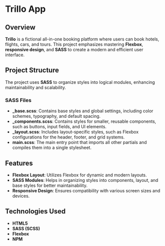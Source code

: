 # Trillo App

## Overview

**Trillo** is a fictional all-in-one booking platform where users can book hotels, flights, cars, and tours. This project emphasizes mastering **Flexbox**, **responsive design**, and **SASS** to create a modern and efficient user interface.

## Project Structure

The project uses **SASS** to organize styles into logical modules, enhancing maintainability and scalability.

### SASS Files

- **\_base.scss**: Contains base styles and global settings, including color schemes, typography, and default spacing.
- **\_components.scss**: Contains styles for smaller, reusable components, such as buttons, input fields, and UI elements.
- **\_layout.scss**: Includes layout-specific styles, such as Flexbox configurations for the header, footer, and grid systems.
- **main.scss**: The main entry point that imports all other partials and compiles them into a single stylesheet.

## Features

- **Flexbox Layout**: Utilizes Flexbox for dynamic and modern layouts.
- **SASS Modules**: Helps in organizing styles into components, layout, and base styles for better maintainability.
- **Responsive Design**: Ensures compatibility with various screen sizes and devices.

## Technologies Used

- **HTML5**
- **SASS (SCSS)**
- **Flexbox**
- **NPM**
